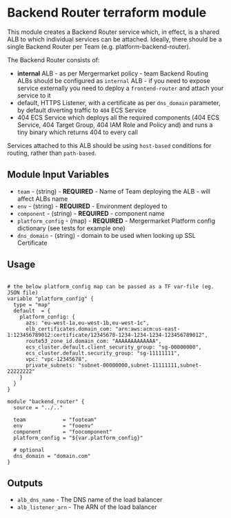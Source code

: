 Backend Router terraform module
===============================

This module creates a Backend Router service which, in effect, is a shared ALB to which individual services can be attached.
Ideally, there should be a single Backend Router per Team (e.g. platform-backend-router).

The Backend Router consists of:
- **internal** ALB - as per Mergermarket policy - team Backend Routing ALBs should be configured as `internal` ALB - if you need to expose service externally you need to deploy a `frontend-router` and attach your service to it
- default, HTTPS Listener, with a certificate as per `dns_domain` parameter, by default diverting traffic to `404` ECS Service
- 404 ECS Service which deploys all the required components (404 ECS Service, 404 Target Group, 404 IAM Role and Policy and) and runs a tiny binary which returns 404 to every call

Services attached to this ALB should be using `host-based` conditions for routing, rather than `path-based`.

Module Input Variables
----------------------

- `team` - (string) - **REQUIRED** - Name of Team deploying the ALB - will affect ALBs name
- `env` - (string) - **REQUIRED** - Environment deployed to
- `component` - (string) - **REQUIRED** - component name
- `platform_config` - (map) - **REQUIRED** - Mergermarket Platform config dictionary (see tests for example one)
- `dns_domain` - (string) - domain to be used when looking up SSL Certificate

Usage
-----
```hcl

# the below platform_config map can be passed as a TF var-file (eg. JSON file)
variable "platform_config" {
  type = "map"
  default  = {
    platform_config: {
      azs: "eu-west-1a,eu-west-1b,eu-west-1c",
      elb_certificates.domain_com: "arn:aws:acm:us-east-1:123456789012:certificate/12345678-1234-1234-1234-123456789012",
      route53_zone_id.domain_com: "AAAAAAAAAAAAA",
      ecs_cluster.default.client_security_group: "sg-00000000",
      ecs_cluster.default.security_group: "sg-11111111",
      vpc: "vpc-12345678",
      private_subnets: "subnet-00000000,subnet-11111111,subnet-22222222"
    }
  }
}

module "backend_router" {
  source = "../.."

  team            = "footeam"
  env             = "fooenv"
  component       = "foocomponent"
  platform_config = "${var.platform_config}"

  # optional
  dns_domain = "domain.com"
}
```

Outputs
-------
- `alb_dns_name` - The DNS name of the load balancer
- `alb_listener_arn` - The ARN of the load balancer
